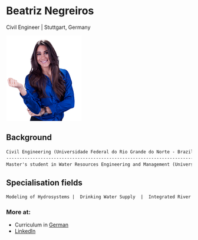 # Beatriz Negreiros
Civil Engineer | Stuttgart, Germany

![Image](pic.png)


## Background
```markdown
Civil Engineering (Universidade Federal do Rio Grande do Norte - Brazil / University of Stuttgart - UK)
---------------------------------------------------------------------------------------------------------
Master's student in Water Resources Engineering and Management (Universität Stuttgart - Germany)
```

## Specialisation fields
```markdown
Modeling of Hydrosystems |  Drinking Water Supply  |  Integrated River Management  |  Flood Protection
```

### More at:

- Curriculum in [German](https://documentcloud.adobe.com/link/track?uri=urn:aaid:scds:US:ffd8a27e-8046-4f3d-a009-ae43735f632c)
- [LinkedIn](https://www.linkedin.com/in/beatriz-negreiros/)
